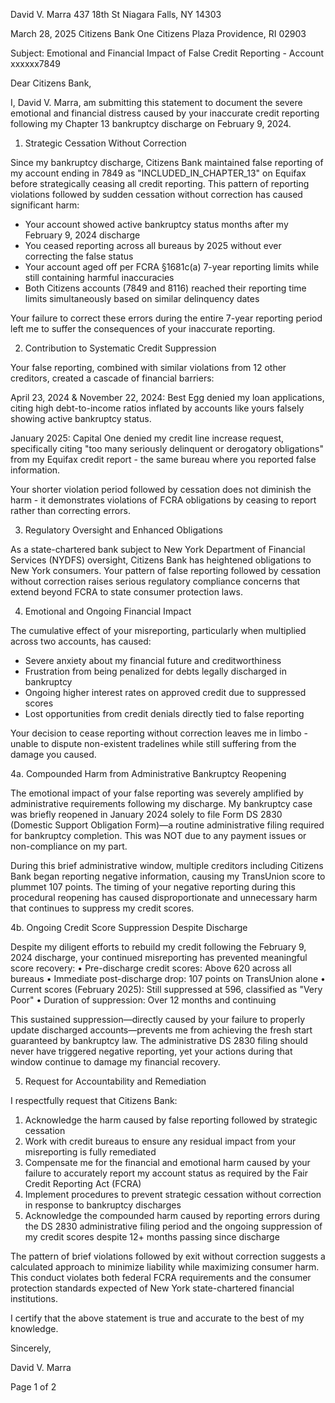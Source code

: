David V. Marra
437 18th St
Niagara Falls, NY 14303

March 28, 2025
Citizens Bank
One Citizens Plaza
Providence, RI 02903

Subject: Emotional and Financial Impact of False Credit Reporting - Account xxxxxx7849

Dear Citizens Bank,

I, David V. Marra, am submitting this statement to document the severe emotional and financial distress caused by your inaccurate credit reporting following my Chapter 13 bankruptcy discharge on February 9, 2024.

1. Strategic Cessation Without Correction

Since my bankruptcy discharge, Citizens Bank maintained false reporting of my account ending in 7849 as "INCLUDED_IN_CHAPTER_13" on Equifax before strategically ceasing all credit reporting. This pattern of reporting violations followed by sudden cessation without correction has caused significant harm:

- Your account showed active bankruptcy status months after my February 9, 2024 discharge
- You ceased reporting across all bureaus by 2025 without ever correcting the false status
- Your account aged off per FCRA §1681c(a) 7-year reporting limits while still containing harmful inaccuracies
- Both Citizens accounts (7849 and 8116) reached their reporting time limits simultaneously based on similar delinquency dates

Your failure to correct these errors during the entire 7-year reporting period left me to suffer the consequences of your inaccurate reporting.

2. Contribution to Systematic Credit Suppression

Your false reporting, combined with similar violations from 12 other creditors, created a cascade of financial barriers:

April 23, 2024 & November 22, 2024: Best Egg denied my loan applications, citing high debt-to-income ratios inflated by accounts like yours falsely showing active bankruptcy status.

January 2025: Capital One denied my credit line increase request, specifically citing "too many seriously delinquent or derogatory obligations" from my Equifax credit report - the same bureau where you reported false information.

Your shorter violation period followed by cessation does not diminish the harm - it demonstrates violations of FCRA obligations by ceasing to report rather than correcting errors.

3. Regulatory Oversight and Enhanced Obligations

As a state-chartered bank subject to New York Department of Financial Services (NYDFS) oversight, Citizens Bank has heightened obligations to New York consumers. Your pattern of false reporting followed by cessation without correction raises serious regulatory compliance concerns that extend beyond FCRA to state consumer protection laws.

4. Emotional and Ongoing Financial Impact

The cumulative effect of your misreporting, particularly when multiplied across two accounts, has caused:
- Severe anxiety about my financial future and creditworthiness
- Frustration from being penalized for debts legally discharged in bankruptcy
- Ongoing higher interest rates on approved credit due to suppressed scores
- Lost opportunities from credit denials directly tied to false reporting

Your decision to cease reporting without correction leaves me in limbo - unable to dispute non-existent tradelines while still suffering from the damage you caused.

4a. Compounded Harm from Administrative Bankruptcy Reopening

The emotional impact of your false reporting was severely amplified by administrative requirements following my discharge. My bankruptcy case was briefly reopened in January 2024 solely to file Form DS 2830 (Domestic Support Obligation Form)—a routine administrative filing required for bankruptcy completion. This was NOT due to any payment issues or non-compliance on my part.

During this brief administrative window, multiple creditors including Citizens Bank began reporting negative information, causing my TransUnion score to plummet 107 points. The timing of your negative reporting during this procedural reopening has caused disproportionate and unnecessary harm that continues to suppress my credit scores.

4b. Ongoing Credit Score Suppression Despite Discharge

Despite my diligent efforts to rebuild my credit following the February 9, 2024 discharge, your continued misreporting has prevented meaningful score recovery:
• Pre-discharge credit scores: Above 620 across all bureaus
• Immediate post-discharge drop: 107 points on TransUnion alone
• Current scores (February 2025): Still suppressed at 596, classified as "Very Poor"
• Duration of suppression: Over 12 months and continuing

This sustained suppression—directly caused by your failure to properly update discharged accounts—prevents me from achieving the fresh start guaranteed by bankruptcy law. The administrative DS 2830 filing should never have triggered negative reporting, yet your actions during that window continue to damage my financial recovery.

5. Request for Accountability and Remediation

I respectfully request that Citizens Bank:
1. Acknowledge the harm caused by false reporting followed by strategic cessation
2. Work with credit bureaus to ensure any residual impact from your misreporting is fully remediated
3. Compensate me for the financial and emotional harm caused by your failure to accurately report my account status as required by the Fair Credit Reporting Act (FCRA)
4. Implement procedures to prevent strategic cessation without correction in response to bankruptcy discharges
5. Acknowledge the compounded harm caused by reporting errors during the DS 2830 administrative filing period and the ongoing suppression of my credit scores despite 12+ months passing since discharge

The pattern of brief violations followed by exit without correction suggests a calculated approach to minimize liability while maximizing consumer harm. This conduct violates both federal FCRA requirements and the consumer protection standards expected of New York state-chartered financial institutions.

I certify that the above statement is true and accurate to the best of my knowledge.


Sincerely,


David V. Marra

Page 1 of 2